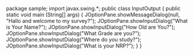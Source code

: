 package sample;
import javax.swing.*;
public class InputOutput {
    public static void main (String[] args) {
        JOptionPane.showMessageDialog(null,
                "Hallo and welcome to my survey?");
        JOptionPane.showInputDialog("What is Your Name?");
        JOptionPane.showInputDialog("How Old are You?");
        JOptionPane.showInputDialog("What Grade are you?");
        JOptionPane.showInputDialog("Where do you study?");
        JOptionPane.showInputDialog("What is  your NRP?");
    }
}
